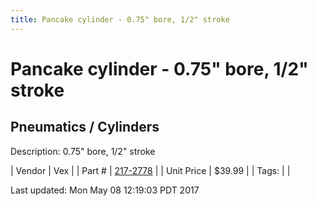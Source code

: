 ```yaml
---
title: Pancake cylinder - 0.75" bore, 1/2" stroke
---
```


# Pancake cylinder - 0.75" bore, 1/2" stroke
## Pneumatics / Cylinders
Description: 	0.75" bore, 1/2" stroke 

| Vendor | Vex | 
| Part # | [217-2778](http://www.vexrobotics.com/vexpro/pneumatics/217-2778.html) | 
| Unit Price | $39.99 | 
| Tags: |  | 

Last updated: Mon May 08 12:19:03 PDT 2017